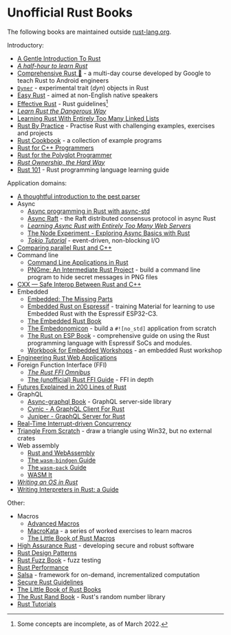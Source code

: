 # Unofficial Rust Books

The following books are maintained outside [rust-lang.org](https://www.rust-lang.org/).

Introductory:
* [A Gentle Introduction To Rust](https://stevedonovan.github.io/rust-gentle-intro/readme.html)
* [_A half-hour to learn Rust_](https://fasterthanli.me/articles/a-half-hour-to-learn-rust)
* [Comprehensive Rust 🦀](https://google.github.io/comprehensive-rust/) - a multi-day course developed by Google to teach Rust to Android engineers
* [`Dyner`](https://dyner.netlify.app/) - experimental trait (_dyn_) objects in Rust
* [Easy Rust](https://dhghomon.github.io/easy_rust/) - aimed at non-English native speakers
* [Effective Rust](https://www.lurklurk.org/effective-rust/) - Rust guidelines[^effectiverust]
* [_Learn Rust the Dangerous Way_](http://cliffle.com/p/dangerust/)
* [Learning Rust With Entirely Too Many Linked Lists](https://rust-unofficial.github.io/too-many-lists/)
* [Rust By Practice](https://practice.rs/) - Practise Rust with challenging examples, exercises and projects
* [Rust Cookbook](https://rust-lang-nursery.github.io/rust-cookbook/) - a collection of example programs
* [Rust for C++ Programmers](https://aminb.gitbooks.io/rust-for-c/content/index.html)
* [Rust for the Polyglot Programmer](https://www.chiark.greenend.org.uk/~ianmdlvl/rust-polyglot/index.html)
* [_Rust Ownership, the Hard Way_](https://chrismorgan.info/blog/rust-ownership-the-hard-way/)
* [Rust 101](https://rust-lang.guide/) - Rust programming language learning guide


Application domains:
* [A thoughtful introduction to the pest parser](https://pest.rs/book/)
* Async
  * [Async programming in Rust with async-std](https://book.async.rs/introduction.html)
  * [Async Raft](https://async-raft.github.io/async-raft/) - the Raft distributed consensus protocol in async Rust
  * [_Learning Async Rust with Entirely Too Many Web Servers_](https://ibraheem.ca/posts/too-many-web-servers/)
  * [The Node Experiment - Exploring Async Basics with Rust](https://cfsamson.github.io/book-exploring-async-basics/)
  * [_Tokio Tutorial_](https://tokio.rs/tokio/tutorial) - event-driven, non-blocking I/O
* [Comparing parallel Rust and C++](https://parallel-rust-cpp.github.io/introduction.html)
* Command line
  * [Command Line Applications in Rust](https://rust-cli.github.io/book/index.html)
  * [PNGme: An Intermediate Rust Project](https://picklenerd.github.io/pngme_book/) - build a command line program to hide secret messages in PNG files
* [CXX — Safe Interop Between Rust and C++](https://cxx.rs)
* Embedded
  * [Embedded: The Missing Parts](https://emp.jamesmunns.com/)
  * [Embedded Rust on Espressif](https://esp-rs.github.io/std-training/) - training Material for learning to use Embedded Rust with the Espressif ESP32-C3.
  * [The Embedded Rust Book](https://rust-embedded.github.io/book/)
  * [The Embedonomicon](https://docs.rust-embedded.org/embedonomicon/) - build a `#![no_std]` application from scratch
  * [The Rust on ESP Book](https://esp-rs.github.io/book/) - comprehensive guide on using the Rust programming language with Espressif SoCs and modules.
  * [Workbook for Embedded Workshops](https://embedded-trainings.ferrous-systems.com/preparations.html) - an embedded Rust workshop
* [Engineering Rust Web Applications](https://erwabook.com/)
* Foreign Function Interface (FFI)
  * [_The Rust FFI Omnibus_](http://jakegoulding.com/rust-ffi-omnibus/)
  * [The (unofficial) Rust FFI Guide](https://michael-f-bryan.github.io/rust-ffi-guide/) - FFI in depth
* [Futures Explained in 200 Lines of Rust](https://cfsamson.github.io/books-futures-explained/)
* GraphQL
  * [Async-graphql Book](https://async-graphql.github.io/async-graphql/en/index.html) - GraphQL server-side library
  * [Cynic - A GraphQL Client For Rust](https://cynic-rs.dev/)
  * [Juniper - GraphQL Server for Rust](https://graphql-rust.github.io/)
* [Real-Time Interrupt-driven Concurrency](https://rtic.rs/)
* [Triangle From Scratch](https://rust-tutorials.github.io/triangle-from-scratch/) - draw a triangle using Win32, but no external crates
* Web assembly
  * [Rust and WebAssembly](https://rustwasm.github.io/docs/book/)
  * [The `wasm-bindgen` Guide](https://rustwasm.github.io/docs/wasm-bindgen/)
  * [The `wasm-pack` Guide](https://rustwasm.github.io/docs/wasm-pack/)
  * [WASM It](https://azriel.im/wasm_it/)
* [_Writing an OS in Rust_](https://os.phil-opp.com/)
* [Writing Interpreters in Rust: a Guide](https://rust-hosted-langs.github.io/book/introduction.html)

Other:
* Macros
  * [Advanced Macros](https://www.cs.brandeis.edu/~cs146a/rust/doc-02-21-2015/book/advanced-macros.html)
  * [MacroKata](https://tfpk.github.io/macrokata/) - a series of worked exercises to learn macros
  * [The Little Book of Rust Macros](https://veykril.github.io/tlborm/)
* [High Assurance Rust](https://highassurance.rs/) - developing secure and robust software
* [Rust Design Patterns](https://rust-unofficial.github.io/patterns/)
* [Rust Fuzz Book](https://rust-fuzz.github.io/book/) - fuzz testing
* [Rust Performance](https://nnethercote.github.io/perf-book/)
* [Salsa](https://salsa-rs.github.io/salsa/) - framework for on-demand, incrementalized computation
* [Secure Rust Guidelines](https://anssi-fr.github.io/rust-guide/)
* [The Little Book of Rust Books](https://lborb.github.io/book/)
* [The Rust Rand Book](https://rust-random.github.io/book/) - Rust's random number library
* [Rust Tutorials](https://zicklag.github.io/rust-tutorials/overview.html)

[^effectiverust]: Some concepts are incomplete, as of March 2022.
